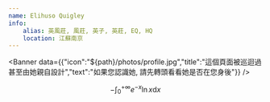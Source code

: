```yaml
---
name: Elihuso Quigley
info:
    alias: 英風莊, 風莊, 英子, 英莊, EQ, HQ
    location: 江蘇南京
---
```


<Banner data={{"icon":"${path}/photos/profile.jpg","title":"這個頁面被巡迴過甚至由她親自設計","text":"如果您認識她, 請先轉頭看看她是否在您身後"}} />

$$
-\int_0^{+\infty}e^{-x}\ln x\mathrm dx
$$
